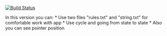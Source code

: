 [![Build Status](https://travis-ci.org/Ryunyy/Interpreter-of-programming-language-of-Turing-Machine.svg?branch=master)](https://travis-ci.org/Ryunyy/Interpreter-of-programming-language-of-Turing-Machine)

In this version you can:
	* Use two files "rules.txt" and "string.txt" for comfortable work with app
	* Use cycle and going from state to state 
	* Also you can see pointer position